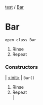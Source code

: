 [test](test/index) / [Bar](test/-bar/index)

# Bar

`open class Bar`

 1. Rinse
 1. Repeat


### Constructors

| [&lt;init&gt;](test/-bar/-init-) | `Bar()`<br>
1. Rinse
 1. Repeat
 <br> |

